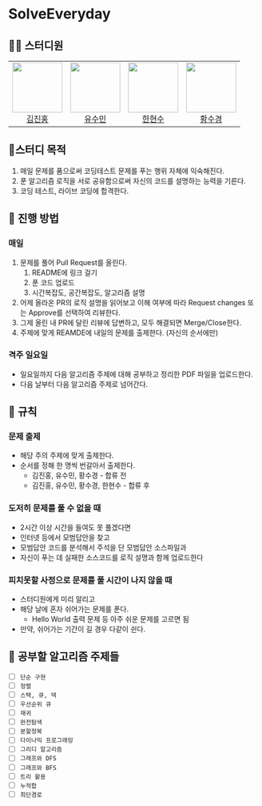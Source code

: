 # SolveEveryday

## 🧑‍💻 스터디원
<table>
  <tr>
    <td align="center">
      <a href="https://github.com/deepredk">
        <img src="https://avatars.githubusercontent.com/u/33937365?v=4" width="100px;" />
        <br />
        김진홍
      </a>
    </td>
    <td align="center">
      <a href="https://github.com/sue4869">
        <img src="https://avatars.githubusercontent.com/u/68679529?v=4" width="100px;" />
        <br />
        유수민
      </a>
    </td>
    <td align="center">
      <a href="https://github.com/HanHyunsoo">
        <img src="https://avatars.githubusercontent.com/u/37373826?v=4" width="100px;" />
        <br />
        한현수
      </a>
    </td>
    <td align="center">
      <a href="https://github.com/sukyeongh">
        <img src="https://avatars.githubusercontent.com/u/50071076?v=4" width="100px;" />
        <br />
        황수경
      </a>
    </td>
  </tr>
</table>

## 🚩스터디 목적
1. 매일 문제를 품으로써 코딩테스트 문제를 푸는 행위 자체에 익숙해진다.
2. 푼 알고리즘 로직을 서로 공유함으로써 자신의 코드를 설명하는 능력을 기른다.
3. 코딩 테스트, 라이브 코딩에 합격한다.

## 📖 진행 방법
### 매일
1. 문제를 풀어 Pull Request를 올린다.
    1. README에 링크 걸기
    2. 푼 코드 업로드
    3. 시간복잡도, 공간복잡도, 알고리즘 설명
2. 어제 올라온 PR의 로직 설명을 읽어보고 이해 여부에 따라 Request changes 또는 Approve를 선택하여 리뷰한다.
3. 그제 올린 내 PR에 달린 리뷰에 답변하고, 모두 해결되면 Merge/Close한다.
4. 주제에 맞게 REAMDE에 내일의 문제를 출제한다. (자신의 순서에만)

### 격주 일요일
- 일요일까지 다음 알고리즘 주제에 대해 공부하고 정리한 PDF 파일을 업로드한다.
- 다음 날부터 다음 알고리즘 주제로 넘어간다.

## 🔗 규칙
### 문제 출제
* 해당 주의 주제에 맞게 출제한다.
* 순서를 정해 한 명씩 번갈아서 출제한다.
    * 김진홍, 유수민, 황수경 - 합류 전
    * 김진홍, 유수민, 황수경, 한현수 - 합류 후

### 도저히 문제를 풀 수 없을 때
* 2시간 이상 시간을 들여도 못 풀겠다면
* 인터넷 등에서 모범답안을 찾고
* 모범답안 코드를 분석해서 주석을 단 모범답안 소스파일과
* 자신이 푸는 데 실패한 소스코드를 로직 설명과 함께 업로드한다

### 피치못할 사정으로 문제를 풀 시간이 나지 않을 때
* 스터디원에게 미리 알리고
* 해당 날에 혼자 쉬어가는 문제를 푼다.
    * Hello World 출력 문제 등 아주 쉬운 문제를 고르면 됨
* 만약, 쉬어가는 기간이 길 경우 다같이 쉰다.

## 🔖 공부할 알고리즘 주제들
- [ ] `단순 구현`
- [ ] `정렬` 
- [ ] `스택, 큐, 덱`
- [ ] `우선순위 큐`
- [ ] `재귀`
- [ ] `완전탐색`
- [ ] `분할정복`
- [ ] `다이나믹 프로그래밍`
- [ ] `그리디 알고리즘`
- [ ] `그래프와 DFS`
- [ ] `그래프와 BFS`
- [ ] `트리 활용`
- [ ] `누적합`
- [ ] `최단경로`